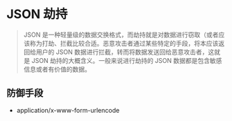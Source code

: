 # JSON 劫持

> JSON 是一种轻量级的数据交换格式，而劫持就是对数据进行窃取（或者应该称为打劫、拦截比较合适。恶意攻击者通过某些特定的手段，将本应该返回给用户的 JSON 数据进行拦截，转而将数据发送回给恶意攻击者，这就是 JSON 劫持的大概含义。一般来说进行劫持的 JSON 数据都是包含敏感信息或者有价值的数据。

## 防御手段

- application/x-www-form-urlencode
